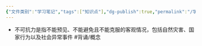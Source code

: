 ```yaml
---
{"文件类别":"学习笔记","tags":["知识点"],"dg-publish":true,"permalink":"/学习笔记/知识点cheese/不可抗力/","dgPassFrontmatter":true,"created":"2024-09-18T20:09:18.379+08:00","updated":"2024-09-18T20:09:23.684+08:00"}
---
```


- 不可抗力是指不能预见、不能避免且不能克服的客观情况，包括自然灾害、国家行为以及社会异常事件 #背诵/概念 